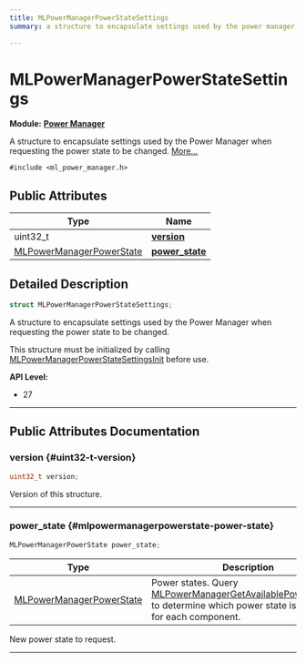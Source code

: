 ```yaml
---
title: MLPowerManagerPowerStateSettings
summary: a structure to encapsulate settings used by the power manager when requesting the power state to be changed. 

---
```


# MLPowerManagerPowerStateSettings

**Module:** **[Power Manager](/versioned_docs/version-22-May-2023/api-ref/api/Modules/group___power_manager/group___power_manager.md)**



A structure to encapsulate settings used by the Power Manager when requesting the power state to be changed.  [More...](#detailed-description)


`#include <ml_power_manager.h>`

## Public Attributes

| Type           | Name           |
| -------------- | -------------- |
| uint32_t | **[version](/versioned_docs/version-22-May-2023/api-ref/api/Modules/group___power_manager/struct_m_l_power_manager_power_state_settings.md#uint32-t-version)**  |
| [MLPowerManagerPowerState](/versioned_docs/version-22-May-2023/api-ref/api/Modules/group___power_manager/group___power_manager.md#enums-mlpowermanagerpowerstate) | **[power_state](/versioned_docs/version-22-May-2023/api-ref/api/Modules/group___power_manager/struct_m_l_power_manager_power_state_settings.md#mlpowermanagerpowerstate-power-state)**  |

## Detailed Description

```cpp
struct MLPowerManagerPowerStateSettings;
```

A structure to encapsulate settings used by the Power Manager when requesting the power state to be changed. 

This structure must be initialized by calling [MLPowerManagerPowerStateSettingsInit](/versioned_docs/version-22-May-2023/api-ref/api/Modules/group___power_manager/group___power_manager.md#void-mlpowermanagerpowerstatesettingsinit) before use.




**API Level:**
  * 27




-----------
## Public Attributes Documentation

### version {#uint32-t-version}

```cpp
uint32_t version;
```


Version of this structure. 





-----------

### power_state {#mlpowermanagerpowerstate-power-state}

```cpp
MLPowerManagerPowerState power_state;
```



| Type | Description |
|--|--|
| [MLPowerManagerPowerState](/versioned_docs/version-22-May-2023/api-ref/api/Modules/group___power_manager/group___power_manager.md#enums-mlpowermanagerpowerstate) | Power states. Query [MLPowerManagerGetAvailablePowerStates()](/versioned_docs/version-22-May-2023/api-ref/api/Modules/group___power_manager/group___power_manager.md#mlresult-mlpowermanagergetavailablepowerstates) to determine which power state is available for each component.  |


New power state to request. 





-----------


